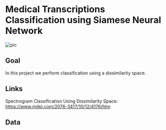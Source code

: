 # Medical Transcriptions Classification using Siamese Neural Network

![pic](..main/images/giraffes.JPG)

## Goal
In this project we perform classification using a dissimilarity space.

## Links
Spectrogram Classification Using Dissimilarity Space: https://www.mdpi.com/2076-3417/10/12/4176/htm

## Data

